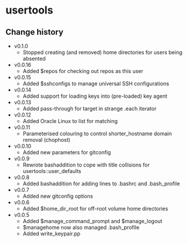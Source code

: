 usertools
=========

Change history
--------------

* v0.1.0
    * Stopped creating (and removed) home directories for users being absented
* v0.0.16
    * Added $repos for checking out repos as this user
* v0.0.15
    * Added $sshconfigs to manage universal SSH configurations
* v0.0.14
    * Added support for loading keys into (pre-loaded) key agent
* v0.0.13
    * Added pass-through for target in strange .each iterator
* v0.0.12
    * Added Oracle Linux to list for matching
* v0.0.11
    * Parameterised colouring to control shorter_hostname domain removal (chophost)
* v0.0.10
    * Added new parameters for gitconfig
* v0.0.9
    * Rewrote bashaddition to cope with title collisions for usertools::user_defaults
* v0.0.8
    * Added bashaddition for adding lines to .bashrc and .bash_profile
* v0.0.7
    * Added new gitconfig options
* v0.0.6
    * Added $home_dir_root for off-root volume home directories
* v0.0.5
    * Added $manage_command_prompt and $manage_logout
    * $managehome now also managed .bash_profile
    * Added write_keypair.pp